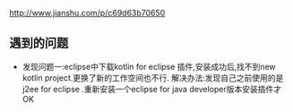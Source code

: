 http://www.jianshu.com/p/c69d63b70650

## 遇到的问题
* 发现问题一:eclipse中下载kotlin for eclipse 插件,安装成功后,找不到new kotlin project.更换了新的工作空间也不行.
解决办法:发现自己之前使用的是j2ee for eclipse .重新安装一个eclipse for java developer版本安装插件才OK
